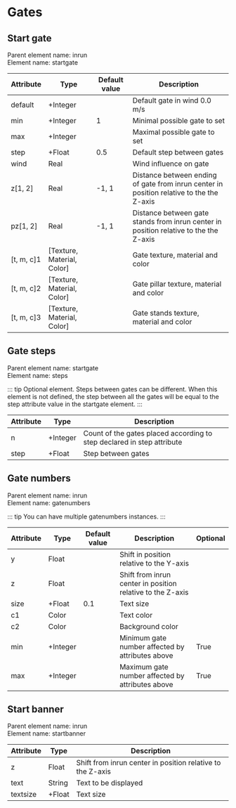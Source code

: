 # Gates

## Start gate

Parent element name: inrun\
Element name: startgate

| Attribute  | Type                       | Default value | Description                                                                              |
| ---------- | -------------------------- | ------------- | ---------------------------------------------------------------------------------------- |
| default    | +Integer                   |               | Default gate in wind 0.0 m/s                                                             |
| min        | +Integer                   | 1             | Minimal possible gate to set                                                             |
| max        | +Integer                   |               | Maximal possible gate to set                                                             |
| step       | +Float                     | 0.5           | Default step between gates                                                               |
| wind       | Real                       |               | Wind influence on gate                                                                   |
| z[1, 2]    | Real                       | -1, 1         | Distance between ending of gate from inrun center in position relative to the the Z-axis |
| pz[1, 2]   | Real                       | -1, 1         | Distance between gate stands from inrun center in position relative to the the Z-axis    |
| [t, m, c]1 | [Texture, Material, Color] |               | Gate texture, material and color                                                         |
| [t, m, c]2 | [Texture, Material, Color] |               | Gate pillar texture, material and color                                                  |
| [t, m, c]3 | [Texture, Material, Color] |               | Gate stands texture, material and color                                                  |

## Gate steps

Parent element name: startgate\
Element name: steps

::: tip
Optional element. Steps between gates can be different. When this element is not defined, the step between all the gates will be equal to the step attribute value in the startgate element.
:::

| Attribute | Type     | Description                                                            |
| --------- | -------- | ---------------------------------------------------------------------- |
| n         | +Integer | Count of the gates placed according to step declared in step attribute |
| step      | +Float   | Step between gates                                                     |

## Gate numbers

Parent element name: inrun\
Element name: gatenumbers

::: tip
You can have multiple gatenumbers instances.
:::

| Attribute | Type     | Default value | Description                                                | Optional |
| --------- | -------- | ------------- | ---------------------------------------------------------- | -------- |
| y         | Float    |               | Shift in position relative to the Y-axis                   |          |
| z         | Float    |               | Shift from inrun center in position relative to the Z-axis |          |
| size      | +Float   | 0.1           | Text size                                                  |          |
| c1        | Color    |               | Text color                                                 |          |
| c2        | Color    |               | Background color                                           |          |
| min       | +Integer |               | Minimum gate number affected by attributes above           | True     |
| max       | +Integer |               | Maximum gate number affected by attributes above           | True     |

## Start banner

Parent element name: inrun\
Element name: startbanner

| Attribute | Type   | Description                                                |
| --------- | ------ | ---------------------------------------------------------- |
| z         | Float  | Shift from inrun center in position relative to the Z-axis |
| text      | String | Text to be displayed                                       |
| textsize  | +Float | Text size                                                  |
